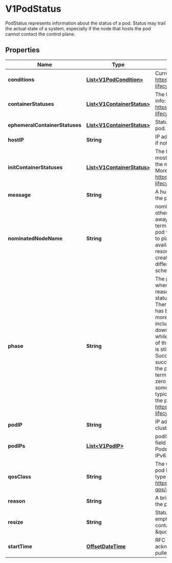 

# V1PodStatus

PodStatus represents information about the status of a pod. Status may trail the actual state of a system, especially if the node that hosts the pod cannot contact the control plane.
## Properties

Name | Type | Description | Notes
------------ | ------------- | ------------- | -------------
**conditions** | [**List&lt;V1PodCondition&gt;**](V1PodCondition.md) | Current service state of pod. More info: https://kubernetes.io/docs/concepts/workloads/pods/pod-lifecycle#pod-conditions |  [optional]
**containerStatuses** | [**List&lt;V1ContainerStatus&gt;**](V1ContainerStatus.md) | The list has one entry per container in the manifest. More info: https://kubernetes.io/docs/concepts/workloads/pods/pod-lifecycle#pod-and-container-status |  [optional]
**ephemeralContainerStatuses** | [**List&lt;V1ContainerStatus&gt;**](V1ContainerStatus.md) | Status for any ephemeral containers that have run in this pod. |  [optional]
**hostIP** | **String** | IP address of the host to which the pod is assigned. Empty if not yet scheduled. |  [optional]
**initContainerStatuses** | [**List&lt;V1ContainerStatus&gt;**](V1ContainerStatus.md) | The list has one entry per init container in the manifest. The most recent successful init container will have ready &#x3D; true, the most recently started container will have startTime set. More info: https://kubernetes.io/docs/concepts/workloads/pods/pod-lifecycle#pod-and-container-status |  [optional]
**message** | **String** | A human readable message indicating details about why the pod is in this condition. |  [optional]
**nominatedNodeName** | **String** | nominatedNodeName is set only when this pod preempts other pods on the node, but it cannot be scheduled right away as preemption victims receive their graceful termination periods. This field does not guarantee that the pod will be scheduled on this node. Scheduler may decide to place the pod elsewhere if other nodes become available sooner. Scheduler may also decide to give the resources on this node to a higher priority pod that is created after preemption. As a result, this field may be different than PodSpec.nodeName when the pod is scheduled. |  [optional]
**phase** | **String** | The phase of a Pod is a simple, high-level summary of where the Pod is in its lifecycle. The conditions array, the reason and message fields, and the individual container status arrays contain more detail about the pod&#39;s status. There are five possible phase values:  Pending: The pod has been accepted by the Kubernetes system, but one or more of the container images has not been created. This includes time before being scheduled as well as time spent downloading images over the network, which could take a while. Running: The pod has been bound to a node, and all of the containers have been created. At least one container is still running, or is in the process of starting or restarting. Succeeded: All containers in the pod have terminated in success, and will not be restarted. Failed: All containers in the pod have terminated, and at least one container has terminated in failure. The container either exited with non-zero status or was terminated by the system. Unknown: For some reason the state of the pod could not be obtained, typically due to an error in communicating with the host of the pod.  More info: https://kubernetes.io/docs/concepts/workloads/pods/pod-lifecycle#pod-phase |  [optional]
**podIP** | **String** | IP address allocated to the pod. Routable at least within the cluster. Empty if not yet allocated. |  [optional]
**podIPs** | [**List&lt;V1PodIP&gt;**](V1PodIP.md) | podIPs holds the IP addresses allocated to the pod. If this field is specified, the 0th entry must match the podIP field. Pods may be allocated at most 1 value for each of IPv4 and IPv6. This list is empty if no IPs have been allocated yet. |  [optional]
**qosClass** | **String** | The Quality of Service (QOS) classification assigned to the pod based on resource requirements See PodQOSClass type for available QOS classes More info: https://kubernetes.io/docs/concepts/workloads/pods/pod-qos/#quality-of-service-classes |  [optional]
**reason** | **String** | A brief CamelCase message indicating details about why the pod is in this state. e.g. &#39;Evicted&#39; |  [optional]
**resize** | **String** | Status of resources resize desired for pod&#39;s containers. It is empty if no resources resize is pending. Any changes to container resources will automatically set this to \&quot;Proposed\&quot; |  [optional]
**startTime** | [**OffsetDateTime**](OffsetDateTime.md) | RFC 3339 date and time at which the object was acknowledged by the Kubelet. This is before the Kubelet pulled the container image(s) for the pod. |  [optional]



